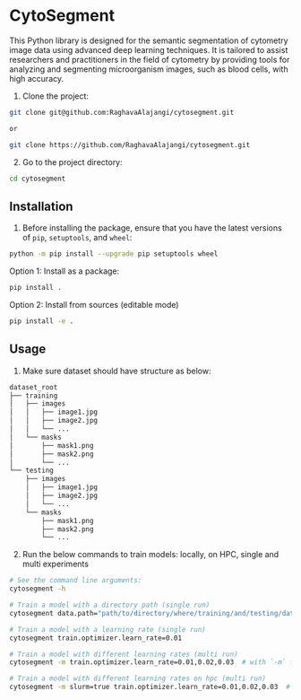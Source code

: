 # CytoSegment

This Python library is designed for the semantic segmentation of cytometry 
image data using advanced deep learning techniques. It is tailored to assist 
researchers and practitioners in the field of cytometry by providing 
tools for analyzing and segmenting microorganism images, such 
as blood cells, with high accuracy.


1. Clone the project:  
```bash
git clone git@github.com:RaghavaAlajangi/cytosegment.git

or 

git clone https://github.com/RaghavaAlajangi/cytosegment.git
```

2. Go to the project directory:
```bash
cd cytosegment
```

## Installation

1. Before installing the package, ensure that you have the latest versions of `pip`, `setuptools`, and `wheel`:

```bash
python -m pip install --upgrade pip setuptools wheel
```

Option 1: Install as a package:

```bash
pip install .
```

Option 2: Install from sources (editable mode)
 
```bash
pip install -e .
```

## Usage

1. Make sure dataset should have structure as below:
```bash
dataset_root
├── training
│   ├── images
│   │   ├── image1.jpg
│   │   ├── image2.jpg
│   │   └── ...
│   └── masks
│       ├── mask1.png
│       ├── mask2.png
│       └── ...
└── testing
    ├── images
    │   ├── image1.jpg
    │   ├── image2.jpg
    │   └── ...
    └── masks
        ├── mask1.png
        ├── mask2.png
        └── ...
```
2. Run the below commands to train models: locally, on HPC, single and multi experiments
```bash
# See the command line arguments:
cytosegment -h

# Train a model with a directory path (single run)
cytosegment data.path="path/to/directory/where/training/and/testing/data/directories/are/present"

# Train a model with a learning rate (single run)
cytosegment train.optimizer.learn_rate=0.01

# Train a model with different learning rates (multi run)
cytosegment -m train.optimizer.learn_rate=0.01,0.02,0.03  # with `-m` for multirun

# Train a model with different learning rates on hpc (multi run)
cytosegment -m slurm=true train.optimizer.learn_rate=0.01,0.02,0.03  # with `slurm=true` to run experiment on HPC
```
